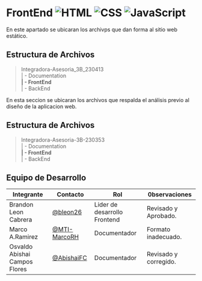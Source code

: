 # FrontEnd ![HTML](https://img.shields.io/badge/HTML-red?logo=html5&logoColor=white) ![CSS](https://img.shields.io/badge/CSS-blue?logo=css3&logoColor=white) ![JavaScript](https://img.shields.io/badge/JavaScript-yellow?logo=javascript&logoColor=white)
En este apartado se ubicaran los archivps que dan forma al sitio web estático.

## Estructura de Archivos

>Integradora-Asesoria_3B_230413 <br>
>| - Documentation <br>
>**| - FrontEnd** <br>
>| - BackEnd <br>

En esta seccion se ubicaran los archivos que respalda el análisis previo al diseño de la aplicacion web.

## Estructura de Archivos

>Integradora-Asesoria-3B-230353 <br>
>| - Documentation <br>
>**| - FrontEnd** <br>
>| - BackEnd <br>

## Equipo de Desarrollo

|Integrante|Contacto|Rol|0bservaciones|
|----------|--------|---|-------------|
|Brandon Leon Cabrera|[@bleon26](https://github.com/bleon26)|Lider de desarrollo Frontend|Revisado y Aprobado.
|Marco A.Ramirez|[@MTI-MarcoRH](https://github.com/MTI-MarcoRH)|Documentador|Formato inadecuado.
|Osvaldo Abishai Campos Flores|[@AbishaiFC](https://github.com/AbishaiF)|Documentador|Revisado y corregido.
